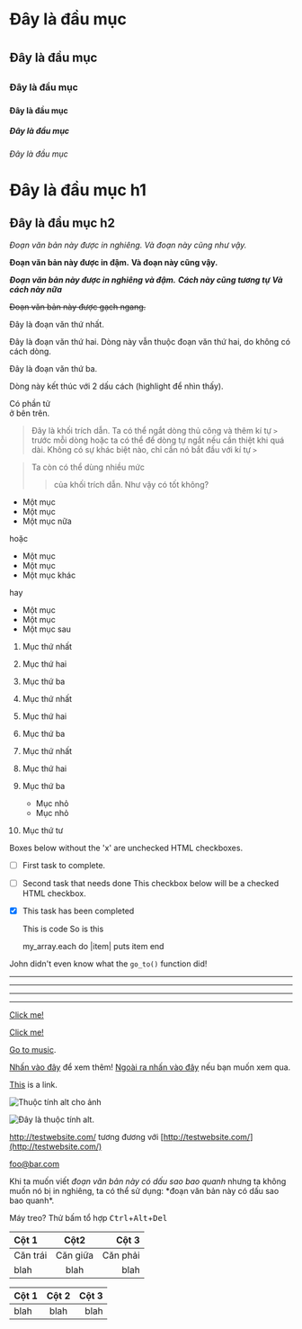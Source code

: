 
<!-- Điều này đồng nghĩa ta có thể sử dụng các phần tử HTML
trong Markdown, ví dụ như phần tử chú thích/comment.
Tuy nhiên, nếu sử dụng một phần tử HTML trong file Markdown,
ta không thể sử dụng cú pháp Markdown cho nội dung bên trong phần tử đó. -->

# Đây là đầu mục <h1>
## Đây là đầu mục <h2>
### Đây là đầu mục <h3>
#### Đây là đầu mục <h4>
##### Đây là đầu mục <h5>
###### Đây là đầu mục <h6>

Đây là đầu mục h1
=============

Đây là đầu mục h2
-------------

*Đoạn văn bản này được in nghiêng.*
_Và đoạn này cũng như vậy._

**Đoạn văn bản này được in đậm.**
__Và đoạn này cũng vậy.__

***Đoạn văn bản này được in nghiêng và đậm.***
**_Cách này cũng tương tự_**
*__Và cách này nữa__*

~~Đoạn văn bản này được gạch ngang.~~

Đây là đoạn văn thứ nhất.

Đây là đoạn văn thứ hai.
Dòng này vẫn thuộc đoạn văn thứ hai, do không có cách dòng.


Đây là đoạn văn thứ ba.

Dòng này kết thúc với 2 dấu cách (highlight để nhìn thấy).

Có phần tử <br /> ở bên trên.

> Đây là khối trích dẫn. Ta có thể
> ngắt dòng thủ công và thêm kí tự `>` trước mỗi dòng hoặc ta có thể để dòng tự ngắt nếu cần thiệt khi quá dài.
> Không có sự khác biệt nào, chỉ cần nó bắt đầu với kí tự `>`

> Ta còn có thể dùng nhiều mức
>> của khối trích dẫn.
> Như vậy có tốt không?


* Một mục
* Một mục
* Một mục nữa

hoặc

+ Một mục
+ Một mục
+ Một mục khác

hay

- Một mục
- Một mục
- Một mục sau

1. Mục thứ nhất
2. Mục thứ hai
3. Mục thứ ba

1. Mục thứ nhất
1. Mục thứ hai
1. Mục thứ ba

1. Mục thứ nhất
2. Mục thứ hai
3. Mục thứ ba
    * Mục nhỏ
    * Mục nhỏ
4. Mục thứ tư

Boxes below without the 'x' are unchecked HTML checkboxes.
- [ ] First task to complete.
- [ ] Second task that needs done
This checkbox below will be a checked HTML checkbox.
- [x] This task has been completed

    This is code
    So is this

    my_array.each do |item|
      puts item
    end

John didn't even know what the `go_to()` function did!



***
---
- - -
****************

[Click me!](http://test.com/)

[Click me!](http://test.com/ "Link to Test.com")

[Go to music](/music/).

[Nhấn vào đây][link1] để xem thêm!
[Ngoài ra nhấn vào đây][foobar] nếu bạn muốn xem qua.

[link1]: http://test.com/ "Tuyệt!"
[foobar]: http://foobar.biz/ "Tốt!"

[This][] is a link.

[this]: http://thisisalink.com/

![Thuộc tính alt cho ảnh](http://imgur.com/myimage.jpg "Tiêu đề tùy chọn")

![Đây là thuộc tính alt.][myimage]

[myimage]: relative/urls/cool/image.jpg "Đây là tiêu đề"

<http://testwebsite.com/> tương đương với
[http://testwebsite.com/](http://testwebsite.com/)

<foo@bar.com>

Khi ta muốn viết *đoạn văn bản này có dấu sao bao quanh* nhưng ta không muốn nó bị in nghiêng, ta có thể sử dụng: \*đoạn văn bản này có dấu sao bao quanh\*.

Máy treo? Thử bấm tổ hợp
<kbd>Ctrl</kbd>+<kbd>Alt</kbd>+<kbd>Del</kbd>

| Cột 1        | Cột2     | Cột 3         |
| :----------- | :------: | ------------: |
| Căn trái     | Căn giữa | Căn phải      |
| blah         | blah     | blah          |

Cột 1 | Cột 2 | Cột 3
:-- | :-: | --:
blah | blah | blah

